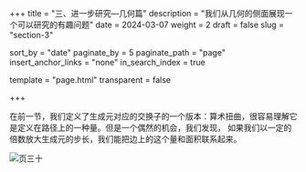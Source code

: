 +++
title = "三、进一步研究—几何篇"
description = "我们从几何的侧面展现一个可以研究的有趣问题"
date = 2024-03-07
weight = 2
draft = false
slug = "section-3"

sort_by = "date"
paginate_by = 5
paginate_path = "page"
insert_anchor_links = "none"
in_search_index = true

template = "page.html"
transparent = false

+++



在前一节，我们定义了生成元对应的交换子的一个版本：算术扭曲，很容易理解它是定义在路径上的一种量。但是一个偶然的机会，我们发现，
如果我们以一定的倍数放大生成元的步长，我们能把边上的这个量和面积联系起来。

![页三十](/curiosity/invitation/030.jpeg)
